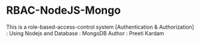 # RBAC-NodeJS-Mongo
This is a role-based-access-control system [Authentication &amp; Authorization] : Using Nodejs and Database : MongoDB
Author : Preeti Kardam